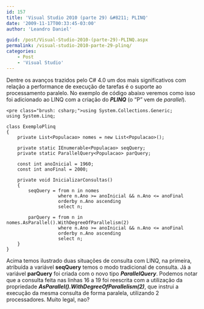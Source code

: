 ```yaml
---
id: 157
title: 'Visual Studio 2010 (parte 29) &#8211; PLINQ'
date: '2009-11-17T00:33:45-03:00'
author: 'Leandro Daniel'

guid: /post/Visual-Studio-2010-(parte-29)-PLINQ.aspx
permalink: /visual-studio-2010-parte-29-plinq/
categories:
    - Post
    - 'Visual Studio'
---
```


Dentre os avanços trazidos pelo C# 4.0 um dos mais significativos com relação a performance de execução de tarefas é o suporte ao processamento paralelo. No exemplo de código abaixo veremos como isso foi adicionado ao LINQ com a criação do ***PLINQ*** (o “P” vem de *parallel*).

```
<pre class="brush: csharp;">using System.Collections.Generic;
using System.Linq;

class ExemploPlinq
{
    private List<Populacao> nomes = new List<Populacao>();
            
    private static IEnumerable<Populacao> seqQuery;
    private static ParallelQuery<Populacao> parQuery;

    const int anoInicial = 1960;
    const int anoFinal = 2000;

    private void InicializarConsultas()
    {
        seqQuery = from n in nomes
                   where n.Ano >= anoInicial && n.Ano <= anoFinal
                   orderby n.Ano ascending
                   select n;

        parQuery = from n in nomes.AsParallel().WithDegreeOfParallelism(2)
                   where n.Ano >= anoInicial && n.Ano <= anoFinal
                   orderby n.Ano ascending
                   select n;
    }
}
```

Acima temos ilustrado duas situações de consulta com LINQ, na primeira, atribuída a variável **seqQuery** temos o modo tradicional de consulta. Já a variável **parQuery** foi criada com o novo tipo ***ParallelQuery***. Podemos notar que a consulta feita nas linhas 16 a 19 foi reescrita com a utilização da propriedade ***AsParallel().WithDegreeOfParallelism(2)***, que instrui a execução da mesma consulta de forma paralela, utilizando 2 processadores. Muito legal, nao?